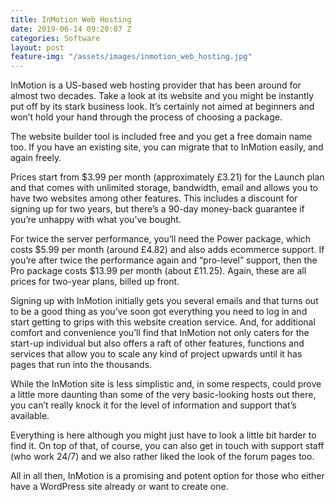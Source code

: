 ```yaml
---
title: InMotion Web Hosting
date: 2019-06-14 09:20:07 Z
categories: Software
layout: post
feature-img: "/assets/images/inmotion_web_hosting.jpg"
---
```


InMotion is a US-based web hosting provider that has been around for almost two decades. Take a look at its website and you might be instantly put off by its stark business look. It’s certainly not aimed at beginners and won’t hold your hand through the process of choosing a package.

The website builder tool is included free and you get a free domain name too. If you have an existing site, you can migrate that to InMotion easily, and again freely.

Prices start from $3.99 per month (approximately £3.21) for the Launch plan and that comes with unlimited storage, bandwidth, email and allows you to have two websites among other features. This includes a discount for signing up for two years, but there’s a 90-day money-back guarantee if you’re unhappy with what you’ve bought.

For twice the server performance, you’ll need the Power package, which costs $5.99 per month (around £4.82) and also adds ecommerce support. If you’re after twice the performance again and “pro-level” support, then the Pro package costs $13.99 per month (about £11.25). Again, these are all prices for two-year plans, billed up front.

Signing up with InMotion initially gets you several emails and that turns out to be a good thing as you’ve soon got everything you need to log in and start getting to grips with this website creation service. And, for additional comfort and convenience you’ll find that InMotion not only caters for the start-up individual but also offers a raft of other features, functions and services that allow you to scale any kind of project upwards until it has pages that run into the thousands.

While the InMotion site is less simplistic and, in some respects, could prove a little more daunting than some of the very basic-looking hosts out there, you can’t really knock it for the level of information and support that’s available.

Everything is here although you might just have to look a little bit harder to find it. On top of that, of course, you can also get in touch with support staff (who work 24/7) and we also rather liked the look of the forum pages too. 

All in all then, InMotion is a promising and potent option for those who either have a WordPress site already or want to create one.